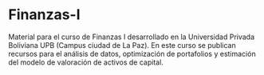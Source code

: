 # Finanzas-I
Material para el curso de Finanzas I desarrollado en la Universidad Privada Boliviana UPB (Campus ciudad de La Paz).
En este curso se publican recursos para el análisis de datos, optimización de portafolios y estimación del modelo de valoración de activos de capital.
